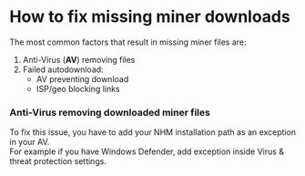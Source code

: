 # How to fix missing miner downloads

The most common factors that result in missing miner files are:
1. Anti-Virus (**AV**) removing files
2. Failed autodownload: 
    * AV preventing download
    * ISP/geo blocking links

### Anti-Virus removing downloaded miner files

To fix this issue, you have to add your NHM installation path as an exception in your AV.<br>
For example if you have Windows Defender, add exception inside Virus & threat protection settings.